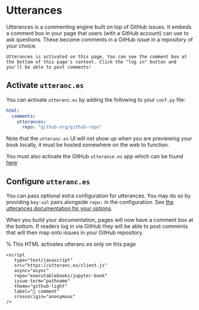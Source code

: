 # Utterances

Utterances is a commenting engine built on top of GitHub issues. It embeds a comment box in your page that users (with a GitHub account) can use to ask questions. These become comments in a GitHub issue in a repository of your choice.

```{note}
Utterances is activated on this page. You can see the comment box at the bottom of this page's content. Click the "log in" button and you'll be able to post comments!
```

## Activate `utteranc.es`

You can activate `utteranc.es` by adding the following to your `conf.py` file:

```yaml
html:
  comments:
    utterances:
      repo: "github-org/github-repo"
```

Note that the `utteranc.es` UI will not show up when you are previewing your book locally, it must be hosted somewhere on the web to function.

You must also activate the GitHub `utterance.es` app which can be found <a href="'off'">here</a>

## Configure `utteranc.es`

You can pass optional extra configuration for utterances. You may do so by providing `key:val` pairs alongside `repo:` in the configuration. See
[the utterances documentation for your options](https://utteranc.es/#configuration).

When you build your documentation, pages will now have a comment box at the bottom. If readers log in via GitHub they will be able to post comments that will then map onto issues in your GitHub repository.

% This HTML activates utteranc.es only on this page
```{raw} html
<script
   type="text/javascript"
   src="https://utteranc.es/client.js"
   async="async"
   repo="executablebooks/jupyter-book"
   issue-term="pathname"
   theme="github-light"
   label="💬 comment"
   crossorigin="anonymous"
/>
```
